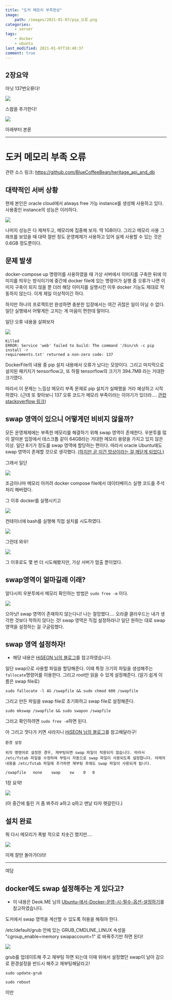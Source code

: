 ```yaml
---
title: "도커 메모리 부족현상"
image:
    path: /images/2021-01-07/pip_오류.png
categories:
    - server 
tags:
    - docker
    - ubuntu
last_modified: 2021-01-07T10:40:37
comment: true
---
```


## 2장요약 

아닛 137번오류다!

<img src="/images/2021-01-07/pip_오류.png"/>

스왑을 추가한다!

<img src="/images/2021-01-07/swap_설정해줌.png">

아래부터 본론

---
# 도커 메모리 부족 오류
관련 소스 링크:
https://github.com/BlueCoffeeBean/heritage_api_and_db

## 대략적인 서버 상황
현재 본인은 oracle cloud에서 always free 가능 instance를 생성해 사용하고 있다.
사용중인 instance의 성능은 이러하다.

<img src="/images/2021-01-07/server_env.png"/>

나머지 성능은 다 제쳐두고, 메모리에 집중해 보자. 딱 1GB이다. 그리고 메모리 사용 그래프를 보았을 때 대략 절반 정도 운영체제가 사용하고 있어 실제 사용할 수 있는 것은 0.6GB 정도뿐이다.

## 문제 발생
docker-compose up 명령어를 사용하였을 때 가상 서버에서 이미지를 구축한 뒤에 이미지를 띄우는 방식이기에 중간에 docker file에 있는 명령어가 실행 중 오류가 나면 이미지 구축이 되지 않을 뿐 더러 해당 이미지를 실행시킨 이후 docker 기능도 제대로 작동하지 않는다. 이게 제일 이상적이긴 하다. 

하지만 하나의 프로젝트만 완성하면 충분한 입장에서는 여간 귀찮은 일이 아닐 수 없다. 일단 실행돼서 어떻게든 고치는 게 마음이 편한데 말이다. 

일단 오류 내용을 살펴보자

<img src="/images/2021-01-07/pip_오류.png"/>

```
Killed
ERROR: Service 'web' failed to build: The command '/bin/sh -c pip install -r 
requirements.txt' returned a non-zero code: 137
```

DockerFile의 내용 중 pip 설치 내용에서 오류가 났다는 모양이다. 그리고 마지막으로 설치된 패키지가
tensorflow고, 또 하필 tensorflow의 크기가 394.7MB 라는 거대한 크기였다.

따라서 이 문제는 느낌상 메모리 부족 문제로 pip 설치가 실패했을 거라 예상하고 시작하였다.
(근데 또 찾아보니 137 오류 코드가 메모리 부족이라는 이야기가 있더라….
[관련 stackoverflow 링크](https://stackoverflow.com/questions/57291806/docker-build-failed-after-pip-installed-requirements-with-exit-code-137))

## swap 영역이 있으니 어떻게던 비비지 않을까?
모든 운영체제에는 부족한 메모리를 해결하기 위해 swap 영역이 존재한다. 
우분투를 많이 깔아본 입장에서 데스크톱 같이 64GB라는 거대한 메모리 용량을 가지고 있지 않은 이상. 
일단 8기가 정도를 swap 영역에 할당하는 편이다. 
따라서 oracle Ubuntu에도 swap 영역이 존재할 것으로 생각했다.
<ins>(하지만 곧 이건 망상이라는 걸 깨닫게 되었다.)</ins>

그래서 일단 

<img src="/images/2021-01-07/db_실행을_하지_않기로_함.png">

조금이나마 메모리 아끼려 docker compose file에서 데이터베이스 실행 코드를 주석처리 해버렸다.

그 이후 docker를 실행시키고

<img src="/images/2021-01-07/db_실행_x.png">

컨테이너에 bash를 실행해 직접 설치를 시도하였다.

<img src="/images/2021-01-07/직접_인스톨_시도.png">

그런데 와우!

<img src="/images/2021-01-07/메모리 치솟음.png">

그 이후로도 몇 번 더 시도해봤지만, 가상 서버가 멈출 뿐이었다.

## swap영역이 얼마길래 이래?
알다시피 우분투에서 메모리 확인하는 방법은 `sudo free -m` 이다.

<img src="/images/2021-01-07/알고비니_swap영역_x.png">

으아닛! swap 영역이 존재하지 않는다니! 나는 절망했다.... 오라클 클라우드는 내가 생각한 것보다 
착하지 않다는 것! swap 영역은 직접 설정하라니! 일단 원하는 대로 swap 영역을 설정하는 걸 
구글링했다.

## swap 영역 설정하자!
* 해당 내용은 [HiSEON 님의 블로그](https://hiseon.me/linux/linux-swap-file/)를
참고하였습니다.

일단 swap으로 사용할 파일을 할당해준다. 이때 특정 크기의 파일을 생성해주는 `fallocate`명령어를 이용한다. 그리고 root만 읽을 수 있게 설정해준다. (알기 쉽게 이름은 swap file로)

`sudo fallocate -l 4G /swapfile && sudo chmod 600 /swapfile`

그리고 만든 파일을 swap file로 초기화하고 swap file로 설정해준다.

`sudo mkswap /swapfile && sudo swapon /swapfile`

그러고 확인하려면 `sudo free -m`하면 된다.

아 그리고 껏다가 키면 사라지니 [HiSEON 님의 블로그](https://hiseon.me/linux/linux-swap-file/)를 참고해달라구!
```
환경 설정

위의 명령어로 설정한 경우, 재부팅되면 swap 파일이 적용되지 않습니다. 따라서 /etc/fstab 파일을 수정하여 부팅시 자동으로 swap 파일이 사용되도록 설정합니다. 아래의 내용을 /etc/fstab 파일에 추가하면 재부팅 후에도 swap 파일이 사용되게 됩니다.

/swapfile   none    swap    sw    0   0
```

1장 요약!

<img src="/images/2021-01-07/swap_설정해줌.png">

(아 중간에 틀린 거 좀 봐주라 a하고 q하고 맨날 타자 헷갈린다.)

## 설치 완료

뭐 다시 메모리가 폭발 적으로 치솟긴 했지만....

<img src="/images/2021-01-07/눈_돌린새_설치_완료.png">

이제 잘만 돌아가더라!

---
여담
## docker에도 swap 설정해주는 게 있다고?
- 이 내용은 Deok.ME 님의 
[Ubuntu-에서-Docker-운영-시-필수-옵션-설정하기](https://comcube.tistory.com/entry/Ubuntu-에서-Docker-운영-시-필수-옵션-설정하기)를
참고하였습니다.

도커에서 swap 영역을 계산할 수 있도록 허용을 해줘야 한다.

/etc/default/grub 안에 있는 GRUB_CMDLINE_LINUX 속성을 "cgroup_enable=memory swapaccount=1" 로 바꿔주기만 하면 된다!

<img src="/images/2021-01-07/docker_swap_설정.png">

grub를 업데이트해 주고 재부팅 하면 되는데 이때 위에서 설정했던 swap이 날아 감으로
환경설정을 반드시 해주고 재부팅해달라고!

`sudo update-grub`

`sudo reboot`

이만 
